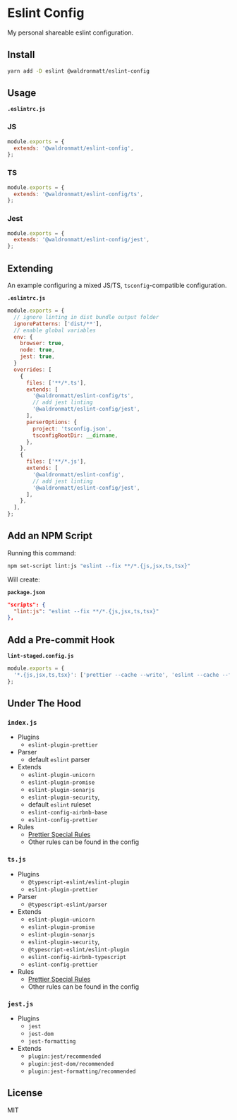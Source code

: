 # Eslint Config

My personal shareable eslint configuration.

## Install

```bash
yarn add -D eslint @waldronmatt/eslint-config
```

## Usage

**`.eslintrc.js`**

### JS

```js
module.exports = {
  extends: '@waldronmatt/eslint-config',
};
```

### TS

```js
module.exports = {
  extends: '@waldronmatt/eslint-config/ts',
};
```

### Jest

```js
module.exports = {
  extends: '@waldronmatt/eslint-config/jest',
};
```

## Extending

An example configuring a mixed JS/TS, `tsconfig`-compatible configuration.

**`.eslintrc.js`**

```js
module.exports = {
  // ignore linting in dist bundle output folder
  ignorePatterns: ['dist/**'],
  // enable global variables
  env: {
    browser: true,
    node: true,
    jest: true,
  }
  overrides: [
    {
      files: ['**/*.ts'],
      extends: [
        '@waldronmatt/eslint-config/ts',
        // add jest linting
        '@waldronmatt/eslint-config/jest',
      ],
      parserOptions: {
        project: 'tsconfig.json',
        tsconfigRootDir: __dirname,
      },
    },
    {
      files: ['**/*.js'],
      extends: [
        '@waldronmatt/eslint-config',
        // add jest linting
        '@waldronmatt/eslint-config/jest',
      ],
    },
  ],
};
```

## Add an NPM Script

Running this command:

```bash
npm set-script lint:js "eslint --fix **/*.{js,jsx,ts,tsx}"
```

Will create:

**`package.json`**

```json
"scripts": {
  "lint:js": "eslint --fix **/*.{js,jsx,ts,tsx}"
},
```

## Add a Pre-commit Hook

**`lint-staged.config.js`**

```js
module.exports = {
  '*.{js,jsx,ts,tsx}': ['prettier --cache --write', 'eslint --cache --fix'],
};
```

## Under The Hood

### `index.js`

- Plugins
  - `eslint-plugin-prettier`
- Parser
  - default `eslint` parser
- Extends
  - `eslint-plugin-unicorn`
  - `eslint-plugin-promise`
  - `eslint-plugin-sonarjs`
  - `eslint-plugin-security`,
  - default `eslint` ruleset
  - `eslint-config-airbnb-base`
  - `eslint-config-prettier`
- Rules
  - [Prettier Special Rules](https://github.com/prettier/eslint-config-prettier#special-rules)
  - Other rules can be found in the config

### `ts.js`

- Plugins
  - `@typescript-eslint/eslint-plugin`
  - `eslint-plugin-prettier`
- Parser
  - `@typescript-eslint/parser`
- Extends
  - `eslint-plugin-unicorn`
  - `eslint-plugin-promise`
  - `eslint-plugin-sonarjs`
  - `eslint-plugin-security`,
  - `@typescript-eslint/eslint-plugin`
  - `eslint-config-airbnb-typescript`
  - `eslint-config-prettier`
- Rules
  - [Prettier Special Rules](https://github.com/prettier/eslint-config-prettier#special-rules)
  - Other rules can be found in the config

### `jest.js`

- Plugins
  - `jest`
  - `jest-dom`
  - `jest-formatting`
- Extends
  - `plugin:jest/recommended`
  - `plugin:jest-dom/recommended`
  - `plugin:jest-formatting/recommended`

## License

MIT
